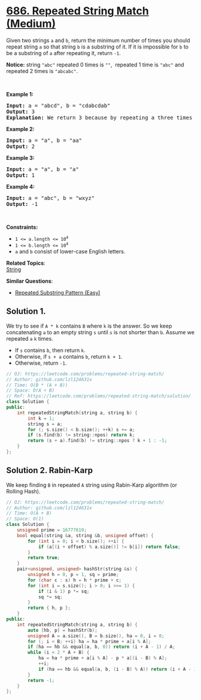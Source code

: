 # [686. Repeated String Match (Medium)](https://leetcode.com/problems/repeated-string-match/)

<p>Given two strings&nbsp;<code>a</code> and <code>b</code>, return the minimum number of times you should repeat string&nbsp;<code>a</code>&nbsp;so that string&nbsp;<code>b</code>&nbsp;is a substring of it. If it is&nbsp;impossible for&nbsp;<code>b</code>​​​​​​ to be a substring of&nbsp;<code>a</code> after repeating it, return&nbsp;<code>-1</code>.</p>

<p><strong>Notice:</strong>&nbsp;string&nbsp;<code>"abc"</code>&nbsp;repeated 0 times is&nbsp;<code>""</code>,&nbsp; repeated 1 time is&nbsp;<code>"abc"</code>&nbsp;and repeated 2 times is&nbsp;<code>"abcabc"</code>.</p>

<p>&nbsp;</p>
<p><strong>Example 1:</strong></p>

<pre><strong>Input:</strong> a = "abcd", b = "cdabcdab"
<strong>Output:</strong> 3
<strong>Explanation:</strong> We return 3 because by repeating a three times "ab<strong>cdabcdab</strong>cd", b is a substring of it.
</pre>

<p><strong>Example 2:</strong></p>

<pre><strong>Input:</strong> a = "a", b = "aa"
<strong>Output:</strong> 2
</pre>

<p><strong>Example 3:</strong></p>

<pre><strong>Input:</strong> a = "a", b = "a"
<strong>Output:</strong> 1
</pre>

<p><strong>Example 4:</strong></p>

<pre><strong>Input:</strong> a = "abc", b = "wxyz"
<strong>Output:</strong> -1
</pre>

<p>&nbsp;</p>
<p><strong>Constraints:</strong></p>

<ul>
	<li><code>1 &lt;= a.length &lt;= 10<sup>4</sup></code></li>
	<li><code>1 &lt;= b.length &lt;= 10<sup>4</sup></code></li>
	<li><code>a</code>&nbsp;and&nbsp;<code>b</code>&nbsp;consist of lower-case English letters.</li>
</ul>


**Related Topics**:  
[String](https://leetcode.com/tag/string/)

**Similar Questions**:
* [Repeated Substring Pattern (Easy)](https://leetcode.com/problems/repeated-substring-pattern/)

## Solution 1.

We try to see if `A * k` contains `B` where `k` is the answer. So we keep concatenating `a` to an empty string `s` until `s` is not shorter than `b`. Assume we repeated `a` `k` times.

* If `s` contains `b`, then return `k`.
* Otherwise, if `s + a` contains `b`, return `k + 1`.
* Otherwise, return `-1`.

```cpp
// OJ: https://leetcode.com/problems/repeated-string-match/
// Author: github.com/lzl124631x
// Time: O(B * (A + B))
// Space: O(A + B)
// Ref: https://leetcode.com/problems/repeated-string-match/solution/
class Solution {
public:
    int repeatedStringMatch(string a, string b) {
        int k = 1;
        string s = a;
        for (; s.size() < b.size(); ++k) s += a;
        if (s.find(b) != string::npos) return k;
        return (s + a).find(b) != string::npos ? k + 1 : -1;
    }
};
```

## Solution 2. Rabin-Karp

We keep finding `B` in repeated `A` string using Rabin-Karp algorithm (or Rolling Hash).

```cpp
// OJ: https://leetcode.com/problems/repeated-string-match/
// Author: github.com/lzl124631x
// Time: O(A + B)
// Space: O(1)
class Solution {
    unsigned prime = 16777619;
    bool equal(string &a, string &b, unsigned offset) {
        for (int i = 0; i < b.size(); ++i) {
            if (a[(i + offset) % a.size()] != b[i]) return false;
        }
        return true;
    }
    pair<unsigned, unsigned> hashStr(string &s) {
        unsigned h = 0, p = 1, sq = prime;
        for (char c : s) h = h * prime + c;
        for (int i = s.size(); i > 0; i >>= 1) {
            if (i & 1) p *= sq;
            sq *= sq;
        }
        return { h, p };
    }
public:
    int repeatedStringMatch(string a, string b) {
        auto [hb, p] = hashStr(b);
        unsigned A = a.size(), B = b.size(), ha = 0, i = 0;
        for (; i < B; ++i) ha = ha * prime + a[i % A];
        if (ha == hb && equal(a, b, 0)) return (i + A - 1) / A;
        while (i < 2 * A + B) {
            ha = ha * prime + a[i % A] - p * a[(i - B) % A];
            ++i;
            if (ha == hb && equal(a, b, (i - B) % A)) return (i + A - 1) / A;
        }
        return -1;
    }
};
```
